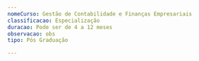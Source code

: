 ```yaml
---
nomeCurso: Gestão de Contabilidade e Finanças Empresariais
classificacao: Especialização
duracao: Pode ser de 4 a 12 meses
observacao: obs
tipo: Pós Graduação

---
```



